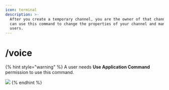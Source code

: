 ```yaml
---
icon: terminal
description: >-
  After you create a temporary channel, you are the owner of that channel and
  can use this command to change the properties of your channel and manage
  users.
---
```


# /voice

{% hint style="warning" %}
A user needs **Use Application Command** permission to use this command.

![](<../../.gitbook/assets/image (76).png>)
{% endhint %}

